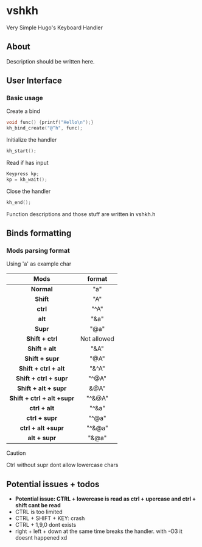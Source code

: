 # vshkh

Very Simple Hugo's Keyboard Handler

## About

Description should be written here.

## User Interface

### Basic usage

Create a bind
```c
void func() {printf("Hello\n");}
kh_bind_create("@^h", func);
```

Initialize the handler
``` c
kh_start();
```
Read if has input
```c
Keypress kp;
kp = kh_wait();
```
Close the handler
```c
kh_end();
```

Function descriptions and those stuff are written in vshkh.h

## Binds formatting

### Mods parsing format

Using 'a' as example char

| Mods | format |
| :---: | :---: |
| **Normal** | "a" |
| **Shift** | "A" |
| **ctrl** | "^A" |
| **alt** | "&a" |
| **Supr** | "@a" |
| **Shift + ctrl** | Not allowed |
| **Shift + alt** | "&A" |
| **Shift + supr** | "@A" |
| **Shift + ctrl + alt** | "&^A" |
| **Shift + ctrl + supr** | "^@A" |
| **Shift + alt + supr** | &@A" |
| **Shift + ctrl + alt +supr** | "^&@A" |
| **ctrl + alt** | "^&a" |
| **ctrl + supr** | "^@a" |
| **ctrl + alt +supr** | "^&@a" |
| **alt + supr** | "&@a" |

> [!CAUTION]
> Ctrl without supr dont allow lowercase chars

## Potential issues + todos

- **Potential issue: CTRL + lowercase is read as ctrl + upercase and ctrl + shift cant be read**
- CTRL is too limited
- CTRL + SHIFT + KEY: crash
- CTRL + 1,9,0 dont exists
- right + left + down at the same time breaks the handler. with -O3 it doesnt happened xd

